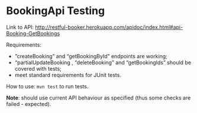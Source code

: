 # BookingApi Testing

Link to API: http://restful-booker.herokuapp.com/apidoc/index.html#api-Booking-GetBookings 


Requirements:
* ”createBooking” and “getBookingById” endpoints are working;
* “partialUpdateBooking , “deleteBooking” and “getBookingIds” should be covered with tests;
* meet standard requirements for JUnit tests.


How to use:
```mvn test``` to run tests.


**Note**: should use current API behaviour as specified (thus some checks are failed - expected).
